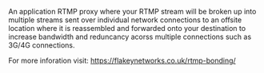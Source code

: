 An application RTMP proxy where your RTMP stream will be broken up into multiple streams sent over individual network connections to an offsite location where it is reassembled and forwarded onto your destination to increase bandwidth and reduncancy acorss multiple connections such as 3G/4G connections.

For more inforation visit: https://flakeynetworks.co.uk/rtmp-bonding/

